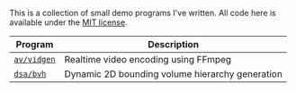 This is a collection of small demo programs I've written. All code here is available under the [MIT license](LICENSE).

| Program                   | Description                                     |
| ------------------------- | ----------------------------------------------- |
| [`av/vidgen`](/av/vidgen) | Realtime video encoding using FFmpeg            |
| [`dsa/bvh`](/dsa/bvh)     | Dynamic 2D bounding volume hierarchy generation |
